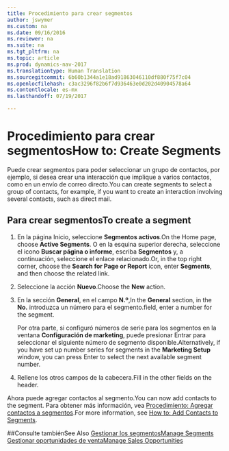 ```yaml
---
title: Procedimiento para crear segmentos
author: jswymer
ms.custom: na
ms.date: 09/16/2016
ms.reviewer: na
ms.suite: na
ms.tgt_pltfrm: na
ms.topic: article
ms.prod: dynamics-nav-2017
ms.translationtype: Human Translation
ms.sourcegitcommit: 6b60b1344a1e18ad91863046110df880f75f7c04
ms.openlocfilehash: c3ac3296f82b6f7d936463e0d202d40904578a64
ms.contentlocale: es-mx
ms.lasthandoff: 07/19/2017

---
```

# <a name="how-to-create-segments"></a><span data-ttu-id="3e034-102">Procedimiento para crear segmentos</span><span class="sxs-lookup"><span data-stu-id="3e034-102">How to: Create Segments</span></span>
<span data-ttu-id="3e034-103">Puede crear segmentos para poder seleccionar un grupo de contactos, por ejemplo, si desea crear una interacción que implique a varios contactos, como en un envío de correo directo.</span><span class="sxs-lookup"><span data-stu-id="3e034-103">You can create segments to select a group of contacts, for example, if you want to create an interaction involving several contacts, such as direct mail.</span></span>

## <a name="to-create-a-segment"></a><span data-ttu-id="3e034-104">Para crear segmentos</span><span class="sxs-lookup"><span data-stu-id="3e034-104">To create a segment</span></span>
1. <span data-ttu-id="3e034-105">En la página Inicio, seleccione **Segmentos activos**.</span><span class="sxs-lookup"><span data-stu-id="3e034-105">On the Home page, choose **Active Segments**.</span></span> <span data-ttu-id="3e034-106">O en la esquina superior derecha, seleccione el icono **Buscar página o informe**, escriba **Segmentos** y, a continuación, seleccione el enlace relacionado.</span><span class="sxs-lookup"><span data-stu-id="3e034-106">Or, in the top right corner, choose the **Search for Page or Report** icon, enter **Segments**, and then choose the related link.</span></span>
2. <span data-ttu-id="3e034-107">Seleccione la acción **Nuevo**.</span><span class="sxs-lookup"><span data-stu-id="3e034-107">Choose the **New** action.</span></span>
3. <span data-ttu-id="3e034-108">En la sección **General**, en el campo **N.º**,</span><span class="sxs-lookup"><span data-stu-id="3e034-108">In the **General** section, in the **No.**</span></span> <span data-ttu-id="3e034-109">introduzca un número para el segmento.</span><span class="sxs-lookup"><span data-stu-id="3e034-109">field, enter a number for the segment.</span></span>

    <span data-ttu-id="3e034-110">Por otra parte, si configuró números de serie para los segmentos en la ventana **Configuración de marketing**, puede presionar Entrar para seleccionar el siguiente número de segmento disponible.</span><span class="sxs-lookup"><span data-stu-id="3e034-110">Alternatively, if you have set up number series for segments in the **Marketing Setup** window, you can press Enter to select the next available segment number.</span></span>
4. <span data-ttu-id="3e034-111">Rellene los otros campos de la cabecera.</span><span class="sxs-lookup"><span data-stu-id="3e034-111">Fill in the other fields on the header.</span></span>

<span data-ttu-id="3e034-112">Ahora puede agregar contactos al segmento.</span><span class="sxs-lookup"><span data-stu-id="3e034-112">You can now add contacts to the segment.</span></span> <span data-ttu-id="3e034-113">Para obtener más información, vea [Procedimiento: Agregar contactos a segmentos](marketing-add-contact-segment.md).</span><span class="sxs-lookup"><span data-stu-id="3e034-113">For more information, see [How to: Add Contacts to Segments](marketing-add-contact-segment.md).</span></span>

##<a name="see-also"></a><span data-ttu-id="3e034-114">Consulte también</span><span class="sxs-lookup"><span data-stu-id="3e034-114">See Also</span></span>
[<span data-ttu-id="3e034-115">Gestionar los segmentos</span><span class="sxs-lookup"><span data-stu-id="3e034-115">Manage Segments</span></span>](marketing-segments.md)  
[<span data-ttu-id="3e034-116">Gestionar oportunidades de venta</span><span class="sxs-lookup"><span data-stu-id="3e034-116">Manage Sales Opportunities</span></span>](marketing-manage-sales-opportunities.md)  

